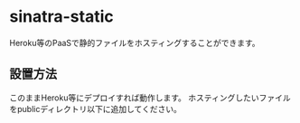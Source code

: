 sinatra-static
=========

Heroku等のPaaSで静的ファイルをホスティングすることができます。

## 設置方法
このままHeroku等にデプロイすれば動作します。
ホスティングしたいファイルをpublicディレクトリ以下に追加してください。
